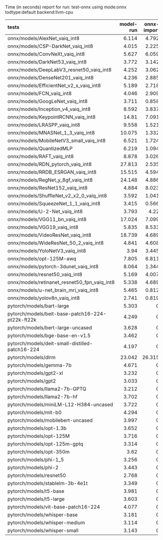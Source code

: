 Time (in seconds) report for run: test-onnx using mode:onnx todtype:default backend:llvm-cpu

| tests                                            |   model-run |   onnx-import |   torch-mlir |   iree-compile |   inference |
|:-------------------------------------------------|------------:|--------------:|-------------:|---------------:|------------:|
| onnx/models/AlexNet_vaiq_int8                    |       6.114 |         4.792 |            0 |          5.516 |       0.531 |
| onnx/models/CSP-DarkNet_vaiq_int8                |       4.015 |         2.225 |            0 |          9.118 |       0.634 |
| onnx/models/ConvNeXt_vaiq_int8                   |       5.627 |         6.059 |            0 |         19.59  |       0.999 |
| onnx/models/DarkNet53_vaiq_int8                  |       3.772 |         3.142 |            0 |          8.116 |       0.712 |
| onnx/models/DeepLabV3_resnet50_vaiq_int8         |       4.252 |         3.062 |            0 |          9.125 |       1.617 |
| onnx/models/DenseNet201_vaiq_int8                |       4.236 |         2.885 |            0 |         28.393 |       0.373 |
| onnx/models/EfficientNet_v2_s_vaiq_int8          |       5.189 |         2.718 |            0 |         18.628 |       0.423 |
| onnx/models/FCN_vaiq_int8                        |       4.046 |         2.909 |            0 |          7.947 |       0.797 |
| onnx/models/GoogLeNet_vaiq_int8                  |       3.711 |         0.858 |            0 |          8.955 |       0.572 |
| onnx/models/Inception_v4_vaiq_int8               |       8.592 |         3.837 |            0 |          3.028 |       0     |
| onnx/models/KeypointRCNN_vaiq_int8               |      14.81  |         7.091 |            0 |          3.818 |       0     |
| onnx/models/LRASPP_vaiq_int8                     |       9.558 |         1.521 |            0 |          9.739 |      10.739 |
| onnx/models/MNASNet_1_3_vaiq_int8                |      10.075 |         1.332 |            0 |          8.071 |       0.193 |
| onnx/models/MobileNetV3_small_vaiq_int8          |       6.521 |         1.724 |            0 |          7.904 |       0.708 |
| onnx/models/QuantizedMLP                         |       6.219 |         1.094 |            0 |          0.975 |       0.116 |
| onnx/models/RAFT_vaiq_int8                       |       8.878 |         3.026 |            0 |          6.746 |       0     |
| onnx/models/RDN_pytorch_vaiq_int8                |      27.813 |         2.535 |            0 |         14.92  |     100.796 |
| onnx/models/RRDB_ESRGAN_vaiq_int8                |      15.515 |         4.594 |            0 |         33.084 |      63.521 |
| onnx/models/RegNet_y_8gf_vaiq_int8               |      24.148 |         4.886 |            0 |         13.523 |       0.641 |
| onnx/models/ResNet152_vaiq_int8                  |       4.884 |         8.023 |            0 |         15.647 |       0.681 |
| onnx/models/ShuffleNet_v2_x2_0_vaiq_int8         |       3.592 |         1.041 |            0 |          5.684 |       0.167 |
| onnx/models/SqueezeNet_1_1_vaiq_int8             |       3.415 |         0.566 |            0 |          4.585 |       0.177 |
| onnx/models/U-2-Net_vaiq_int8                    |       3.793 |         4.22  |            0 |         18.218 |       2.094 |
| onnx/models/VGG11_bn_vaiq_int8                   |      17.024 |         7.099 |            0 |          9.07  |       0.756 |
| onnx/models/VGG19_vaiq_int8                      |       5.835 |         8.533 |            0 |         10.119 |       1.638 |
| onnx/models/VideoResNet_vaiq_int8                |      18.739 |         4.689 |            0 |          6.058 |      84.974 |
| onnx/models/WideResNet_50_2_vaiq_int8            |       4.841 |         4.608 |            0 |          9.543 |       0.877 |
| onnx/models/YoloNetV3_vaiq_int8                  |       3.94  |         3.445 |            0 |         11.341 |       7.261 |
| onnx/models/opt-125M-awq                         |       7.805 |         6.811 |            0 |          3.433 |       0     |
| onnx/models/pytorch-3dunet_vaiq_int8             |       8.064 |         1.344 |            0 |          5.122 |      25.913 |
| onnx/models/resnet50_vaiq_int8                   |       5.169 |         4.007 |            0 |          9.491 |       0.488 |
| onnx/models/retinanet_resnet50_fpn_vaiq_int8     |       5.338 |         4.689 |            0 |          1.679 |       0     |
| onnx/models/u-net_brain_mri_vaiq_int8            |       5.465 |         0.812 |            0 |          3.884 |       7.293 |
| onnx/models/yolov8n_vaiq_int8                    |       2.741 |         0.819 |            0 |          9.836 |       0.484 |
| pytorch/models/bart-large                        |       5.303 |         0     |            0 |          0     |       0     |
| pytorch/models/beit-base-patch16-224-pt22k-ft22k |       4.249 |         0     |            0 |          0     |       0     |
| pytorch/models/bert-large-uncased                |       3.628 |         0     |            0 |          0     |       0     |
| pytorch/models/bge-base-en-v1.5                  |       3.462 |         0     |            0 |          0     |       0     |
| pytorch/models/deit-small-distilled-patch16-224  |       4.197 |         0     |            0 |          0     |       0     |
| pytorch/models/dlrm                              |      23.042 |        26.315 |            0 |         17.445 |       0     |
| pytorch/models/gemma-7b                          |       4.671 |         0     |            0 |          0     |       0     |
| pytorch/models/gpt2-xl                           |       3.232 |         0     |            0 |          0     |       0     |
| pytorch/models/gpt2                              |       3.033 |         0     |            0 |          0     |       0     |
| pytorch/models/llama2-7b-GPTQ                    |       3.212 |         0     |            0 |          0     |       0     |
| pytorch/models/llama2-7b-hf                      |       3.702 |         0     |            0 |          0     |       0     |
| pytorch/models/miniLM-L12-H384-uncased           |       3.722 |         0     |            0 |          0     |       0     |
| pytorch/models/mit-b0                            |       4.294 |         0     |            0 |          0     |       0     |
| pytorch/models/mobilebert-uncased                |       3.997 |         0     |            0 |          0     |       0     |
| pytorch/models/opt-1.3b                          |       3.652 |         0     |            0 |          0     |       0     |
| pytorch/models/opt-125M                          |       3.716 |         0     |            0 |          0     |       0     |
| pytorch/models/opt-125m-gptq                     |       3.314 |         0     |            0 |          0     |       0     |
| pytorch/models/opt-350m                          |       3.62  |         0     |            0 |          0     |       0     |
| pytorch/models/phi-1_5                           |       3.256 |         0     |            0 |          0     |       0     |
| pytorch/models/phi-2                             |       3.443 |         0     |            0 |          0     |       0     |
| pytorch/models/resnet50                          |       2.768 |         0     |            0 |          0     |       0     |
| pytorch/models/stablelm-3b-4e1t                  |       3.349 |         0     |            0 |          0     |       0     |
| pytorch/models/t5-base                           |       3.981 |         0     |            0 |          0     |       0     |
| pytorch/models/t5-large                          |       3.603 |         0     |            0 |          0     |       0     |
| pytorch/models/vit-base-patch16-224              |       4.077 |         0     |            0 |          0     |       0     |
| pytorch/models/whisper-base                      |       3.181 |         0     |            0 |          0     |       0     |
| pytorch/models/whisper-medium                    |       3.114 |         0     |            0 |          0     |       0     |
| pytorch/models/whisper-small                     |       3.143 |         0     |            0 |          0     |       0     |
